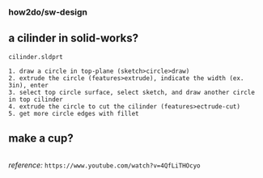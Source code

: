 ### how2do/sw-design

## a cilinder in solid-works?
`cilinder.sldprt`
```
1. draw a circle in top-plane (sketch>circle>draw)
2. extrude the circle (features>extrude), indicate the width (ex. 3in), enter
3. select top circle surface, select sketch, and draw another circle in top cilinder
4. extrude the circle to cut the cilinder (features>ectrude-cut)
5. get more circle edges with fillet
```

## make a cup?
```
```
*reference:* `https://www.youtube.com/watch?v=4QfLiTHOcyo`